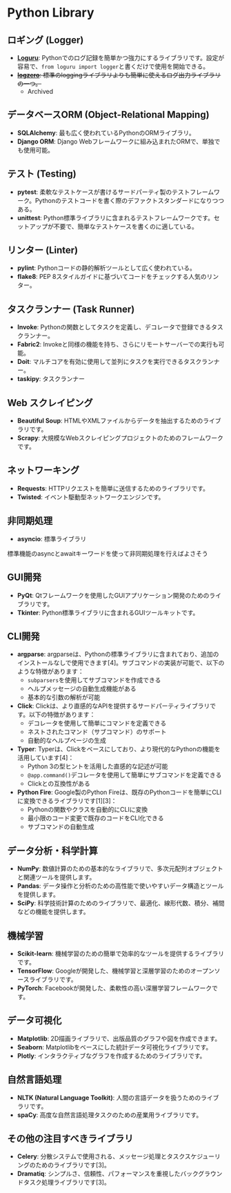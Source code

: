 # Python Library

## ロギング (Logger)

- **[Loguru](https://github.com/Delgan/loguru)**: Pythonでのログ記録を簡単かつ強力にするライブラリです。設定が容易で、`from loguru import logger`と書くだけで使用を開始できる。
- ~~**[logzero](https://github.com/metachris/logzero)**: 標準のloggingライブラリよりも簡単に使えるログ出力ライブラリの一つ。~~
  - Archived

## データベースORM (Object-Relational Mapping)

- **SQLAlchemy**: 最も広く使われているPythonのORMライブラリ。
- **Django ORM**: Django Webフレームワークに組み込まれたORMで、単独でも使用可能。

## テスト (Testing)

- **pytest**: 柔軟なテストケースが書けるサードパーティ製のテストフレームワーク。Pythonのテストコードを書く際のデファクトスタンダードになりつつある。
- **unittest**: Python標準ライブラリに含まれるテストフレームワークです。セットアップが不要で、簡単なテストケースを書くのに適している。

## リンター (Linter)

- **pylint**: Pythonコードの静的解析ツールとして広く使われている。
- **flake8**: PEP 8スタイルガイドに基づいてコードをチェックする人気のリンター。

## タスクランナー (Task Runner)

- **Invoke**: Pythonの関数としてタスクを定義し、デコレータで登録できるタスクランナー。
- **Fabric2**: Invokeと同様の機能を持ち、さらにリモートサーバーでの実行も可能。
- **Doit**: マルチコアを有効に使用して並列にタスクを実行できるタスクランナー。
- **taskipy**: タスクランナー

## Web スクレイピング

- **Beautiful Soup**: HTMLやXMLファイルからデータを抽出するためのライブラリです。
- **Scrapy**: 大規模なWebスクレイピングプロジェクトのためのフレームワークです。

## ネットワーキング

- **Requests**: HTTPリクエストを簡単に送信するためのライブラリです。
- **Twisted**: イベント駆動型ネットワークエンジンです。

## 非同期処理

- **asyncio**: 標準ライブラリ

標準機能のasyncとawaitキーワードを使って非同期処理を行えばよさそう

## GUI開発

- **PyQt**: Qtフレームワークを使用したGUIアプリケーション開発のためのライブラリです。
- **Tkinter**: Python標準ライブラリに含まれるGUIツールキットです。

## CLI開発

- **argparse**: argparseは、Pythonの標準ライブラリに含まれており、追加のインストールなしで使用できます[4]。サブコマンドの実装が可能で、以下のような特徴があります：
  - `subparsers`を使用してサブコマンドを作成できる
  - ヘルプメッセージの自動生成機能がある
  - 基本的な引数の解析が可能
- **Click**: Clickは、より直感的なAPIを提供するサードパーティライブラリです。以下の特徴があります：
  - デコレータを使用して簡単にコマンドを定義できる
  - ネストされたコマンド（サブコマンド）のサポート
  - 自動的なヘルプページの生成
- **Typer**: Typerは、Clickをベースにしており、より現代的なPythonの機能を活用しています[4]：
  - Python 3の型ヒントを活用した直感的な記述が可能
  - `@app.command()`デコレータを使用して簡単にサブコマンドを定義できる
  - Clickとの互換性がある
- **Python Fire**: Google製のPython Fireは、既存のPythonコードを簡単にCLIに変換できるライブラリです[1][3]：
  - Pythonの関数やクラスを自動的にCLIに変換
  - 最小限のコード変更で既存のコードをCLI化できる
  - サブコマンドの自動生成

## データ分析・科学計算

- **NumPy**: 数値計算のための基本的なライブラリで、多次元配列オブジェクトと関連ツールを提供します。
- **Pandas**: データ操作と分析のための高性能で使いやすいデータ構造とツールを提供します。
- **SciPy**: 科学技術計算のためのライブラリで、最適化、線形代数、積分、補間などの機能を提供します。

## 機械学習

- **Scikit-learn**: 機械学習のための簡単で効率的なツールを提供するライブラリです。
- **TensorFlow**: Googleが開発した、機械学習と深層学習のためのオープンソースライブラリです。
- **PyTorch**: Facebookが開発した、柔軟性の高い深層学習フレームワークです。

## データ可視化

- **Matplotlib**: 2D描画ライブラリで、出版品質のグラフや図を作成できます。
- **Seaborn**: Matplotlibをベースにした統計データ可視化ライブラリです。
- **Plotly**: インタラクティブなグラフを作成するためのライブラリです。

## 自然言語処理

- **NLTK (Natural Language Toolkit)**: 人間の言語データを扱うためのライブラリです。
- **spaCy**: 高度な自然言語処理タスクのための産業用ライブラリです。

## その他の注目すべきライブラリ

- **Celery**: 分散システムで使用される、メッセージ処理とタスクスケジューリングのためのライブラリです[3]。
- **Dramatiq**: シンプルさ、信頼性、パフォーマンスを重視したバックグラウンドタスク処理ライブラリです[3]。

